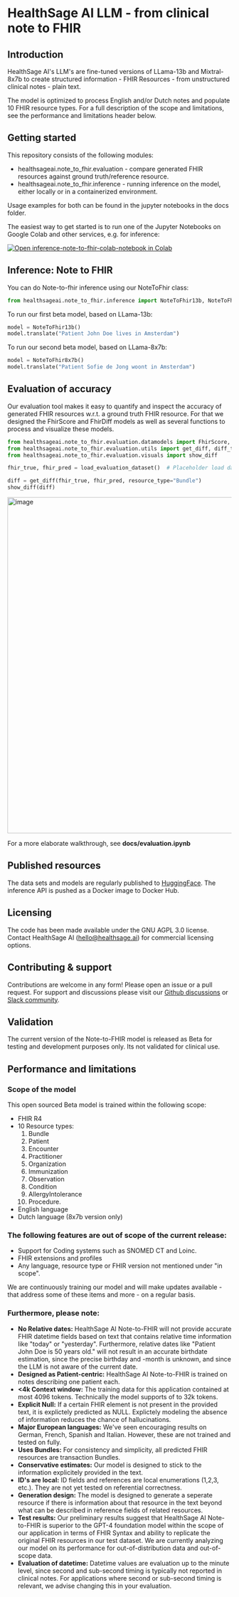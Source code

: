 # HealthSage AI LLM - from clinical note to FHIR

## Introduction

HealthSage AI's LLM's are fine-tuned versions of LLama-13b and Mixtral-8x7b to create structured information - FHIR Resources - from unstructured clinical notes - plain text.

The model is optimized to process English and/or Dutch notes and populate 10 FHIR resource types. For a full description of the scope and limitations, see the performance and limitations header below. 

## Getting started

This repository consists of the following modules:

- healthsageai.note_to_fhir.evaluation - compare generated FHIR resources against ground truth/reference resource.
- healthsageai.note_to_fhir.inference - running inference on the model, either locally or in a containerized environment.

Usage examples for both can be found in the jupyter notebooks in the docs folder.

The easiest way to get started is to run one of the Jupyter Notebooks on Google Colab and other services, e.g. for inference:

[![Open inference-note-to-fhir-colab-notebook in Colab](https://colab.research.google.com/assets/colab-badge.svg)](https://colab.research.google.com/github/healthsage-ai/healthsage-ai-llm/blob/main/docs/inference_note_to_fhir_colab_notebook.ipynb)

## Inference: Note to FHIR

You can do Note-to-fhir inference using our NoteToFhir class:

```python
from healthsageai.note_to_fhir.inference import NoteToFhir13b, NoteToFhir8x7b
```

To run our first beta model, based on LLama-13b:
```python
model = NoteToFhir13b()
model.translate("Patient John Doe lives in Amsterdam")
```

To run our second beta model, based on LLama-8x7b:
```python
model = NoteToFhir8x7b()
model.translate("Patient Sofie de Jong woont in Amsterdam")
```


## Evaluation of accuracy

Our evaluation tool makes it easy to quantify and inspect the accuracy of generated FHIR resources w.r.t. a ground truth FHIR resource.
For that we designed the FhirScore and FhirDiff models as well as several functions to process and visualize these models. 

```python
from healthsageai.note_to_fhir.evaluation.datamodels import FhirScore, FhirDiff
from healthsageai.note_to_fhir.evaluation.utils import get_diff, diff_to_dataframe
from healthsageai.note_to_fhir.evaluation.visuals import show_diff

fhir_true, fhir_pred = load_evaluation_dataset()  # Placeholder load dataset function

diff = get_diff(fhir_true, fhir_pred, resource_type="Bundle")
show_diff(diff)
```
<img width="756" alt="image" src="https://github.com/HealthSage-AI/healthsage-ai-llm/assets/96254933/2dbdbb5a-c603-42ac-969f-7a78e00a4fde">

For a more elaborate walkthrough, see **docs/evaluation.ipynb**

## Published resources

The data sets and models are regularly published to [HuggingFace](https://huggingface.co/healthsageai).
The inference API is pushed as a Docker image to Docker Hub.

## Licensing

The code has been made available under the GNU AGPL 3.0 license. Contact HealthSage AI (hello@healthsage.ai) for commercial licensing options.

## Contributing & support

Contributions are welcome in any form! Please open an issue or a pull request. For support and discussions please visit our [Github discussions](https://github.com/HealthSage-AI/healthsage-ai-llm/discussions) or [Slack community](https://healthsageaicommunity.slack.com/).

## Validation
The current version of the Note-to-FHIR model is released as Beta for testing and development purposes only. Its not validated for clinical use. 

## Performance and limitations

### Scope of the model
This open sourced Beta model is trained within the following scope:
- FHIR R4
- 10 Resource types: 
  1. Bundle
  2. Patient
  3. Encounter
  4. Practitioner
  5. Organization
  6. Immunization
  7. Observation
  8. Condition
  9. AllergyIntolerance
  10. Procedure. 
- English language
- Dutch language (8x7b version only)

### The following features are out of scope of the current release:
- Support for Coding systems such as SNOMED CT and Loinc.
- FHIR extensions and profiles
- Any language, resource type or FHIR version not mentioned under "in scope".

We are continuously training our model and will make updates available - that address some of these items and more - on a regular basis.

### Furthermore, please note:
- **No Relative dates:** HealthSage AI Note-to-FHIR will not provide accurate FHIR datetime fields based on text that contains relative time information like "today" or "yesterday". Furthermore, relative dates like "Patient John Doe is 50 years old." will not result in an accurate birthdate estimation, since the precise birthday and -month is unknown, and since the LLM is not aware of the current date. 
- **Designed as Patient-centric:** HealthSage AI Note-to-FHIR is trained on notes describing one patient each. 
- **<4k Context window:** The training data for this application contained at most 4096 tokens. Technically the model supports of to 32k tokens.
- **Explicit Null:** If a certain FHIR element is not present in the provided text, it is explictely predicted as NULL. Explictely modeling the absence of information reduces the chance of hallucinations. 
- **Major European languages:** We've seen encouraging results on German, French, Spanish and Italian. However, these are not trained and tested on fully.
- **Uses Bundles:** For consistency and simplicity, all predicted FHIR resources are transaction Bundles.
- **Conservative estimates:** Our model is designed to stick to the information explicitely provided in the text. 
- **ID's are local:** ID fields and references are local enumerations (1,2,3, etc.). They are not yet tested on referential correctness. 
- **Generation design:** The model is designed to generate a seperate resource if there is information about that resource in the text beyond what can be described in reference fields of related resources.
- **Test results:** Our preliminary results suggest that HealthSage AI Note-to-FHIR is superior to the GPT-4 foundation model within the scope of our application in terms of FHIR Syntax and ability to replicate the original FHIR resources in our test dataset. We are currently analyzing our model on its performance for out-of-distribution data and out-of-scope data.
- **Evaluation of datetime:** Datetime values are evaluation up to the minute level, since second and sub-second timing is typically not reported in clinical notes. For applications where second or sub-second timing is relevant, we advise changing this in your evaluation.
